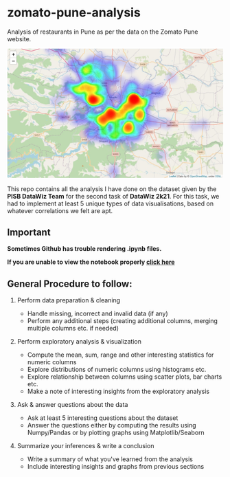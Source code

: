 # zomato-pune-analysis
Analysis of restaurants in Pune as per the data on the Zomato Pune website.

![heatmap](/assets/images/heatmap.jpg)

This repo contains all the analysis I have done on the dataset given by the **PISB DataWiz Team** for the second task of **DataWiz 2k21**.
For this task, we had to implement at least 5 unique types of data visualisations, based on whatever correlations we felt are apt.

## Important
**Sometimes Github has trouble rendering .ipynb files.**

**If you are unable to view the notebook properly [click here](http://nbviewer.org/github/SpookyWooky5/zomato-pune-analysis/blob/main/zomato-pune-analysis.ipynb)**

## General Procedure to follow:
1) Perform data preparation & cleaning
   - Handle missing, incorrect and invalid data (if any)
   - Perform any additional steps (creating additional columns, merging multiple columns etc. if needed)

2) Perform exploratory analysis & visualization
   - Compute the mean, sum, range and other interesting statistics for numeric columns
   - Explore distributions of numeric columns using histograms etc.
   - Explore relationship between columns using scatter plots, bar charts etc.
   - Make a note of interesting insights from the exploratory analysis

3) Ask & answer questions about the data
   - Ask at least 5 interesting questions about the dataset
   - Answer the questions either by computing the results using Numpy/Pandas or by plotting graphs using Matplotlib/Seaborn

4) Summarize your inferences & write a conclusion
   - Write a summary of what you've learned from the analysis
   - Include interesting insights and graphs from previous sections
